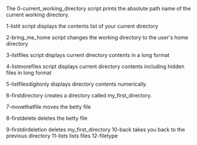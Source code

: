 The 0-current_working_directory script prints the absolute path name of the current working directory.

1-listit script displays the contents list of your current directory

2-bring_me_home script changes the working directory to the user's home directory

3-listfiles script displays current directory contents in a long format

4-listmorefiles script displays current directory contents including hidden files in long format

5-listfilesdigitonly displays directory contents numerically.

6-firstdirectory creates a directory called my_first_directory.

7-movethatfile moves the betty file

8-firstdelete deletes the betty file

9-firstdirdeletion deletes my_first_directory
10-back takes you back to the previous directory
11-lists lists files
12-filetype